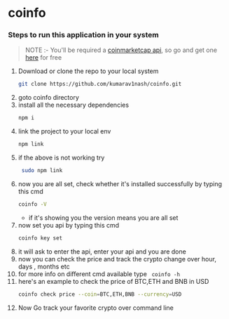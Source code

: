 # coinfo
### Steps to run this application in your system
> NOTE :- You'll be required a [coinmarketcap api](https://coinmarketcap.com/api/),
> so go and get one [here](https://coinmarketcap.com/api/) for free

   1. Download or clone the repo to your local system</br>
        ``` bash
        git clone https://github.com/kumarav1nash/coinfo.git
        ```
   2. goto coinfo directory
   3. install all the necessary dependencies
       ```bash
       npm i
       ```
   4. link the project to your local env
       ```bash
       npm link
       ```
   5. if the above is not working try 
       ```bash
        sudo npm link
        ```
   6. now you are all set, check whether it's installed successfully by typing this cmd
        ```bash
        coinfo -V
        ```
      * if it's showing you the version means you are all set
   7. now set you api by typing this cmd
       ```bash
       coinfo key set
       ```
   8. it will ask to enter the api, enter your api and you are done
   9. now you can check the price and track the crypto change over hour, days , months etc
   10. for more info on different cmd available type ``` coinfo -h```
   11. here's an example to check the price of BTC,ETH and BNB in USD
        ```bash
        coinfo check price --coin=BTC,ETH,BNB --currency=USD
        ```
   12.  Now Go track your favorite crypto over command line

